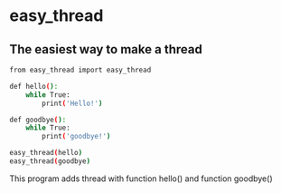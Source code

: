 # easy_thread
## The easiest way to make a thread


```sh
from easy_thread import easy_thread

def hello():
	while True:
		print('Hello!')

def goodbye():
	while True:
		print('goodbye!')

easy_thread(hello)
easy_thread(goodbye)
```

This program adds thread with function hello() and function goodbye()
